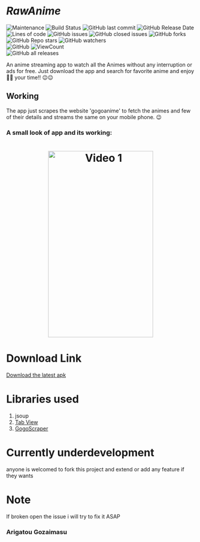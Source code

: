 # *RawAnime*

 ![Maintenance](https://img.shields.io/badge/Maintained%3F-No-red.svg) 
 ![Build Status](https://travis-ci.org/joemccann/dillinger.svg?branch=master) 
 ![GitHub last commit](https://img.shields.io/github/last-commit/rawkush/rawanime?style=plastic)
 ![GitHub Release Date](https://img.shields.io/github/release-date/rawkush/rawanime?style=plastic) 
 ![Lines of code](https://img.shields.io/tokei/lines/github/rawkush/rawanime?style=plastic) 
   ![GitHub issues](https://img.shields.io/github/issues/rawkush/rawanime?style=plastic) 
   ![GitHub closed issues](https://img.shields.io/github/issues-closed/rawkush/rawanime?style=plastic) 
   ![GitHub forks](https://img.shields.io/github/forks/rawkush/rawanime?style=social)
   ![GitHub Repo stars](https://img.shields.io/github/stars/rawkush/rawanime?style=social)
   ![GitHub watchers](https://img.shields.io/github/watchers/rawkush/rawanime?style=social) <br/> 
   ![GitHub](https://img.shields.io/github/license/rawkush/rawanime?style=plastic) 
![ViewCount](https://views.whatilearened.today/views/github/rawkush/rawanime.svg) <br/>
      ![GitHub all releases](https://img.shields.io/github/downloads/rawkush/rawanime/total?style=plastic) 

An anime streaming app to watch all the Animes without any interruption or ads for free.
Just download the app and search for favorite anime and enjoy🎉🎉 your time!! 😉😉



## Working 
The app just scrapes the website 'gogoanime' to fetch the animes and few of their details and streams the same on your mobile phone. 😉


### A small look of app and its working:
<h1 align="center">
<img src="/.github/ezgif.com-video-to-gif(1).gif" width="280" height="498" alt="Video 1"/>

</h1>

# Download Link 
<a href="https://github.com/Rawkush/RawAnime/releases/download/1.0.1/RawAnime.apk"> Download the latest apk</a>


# Libraries used
<ol>
<li>jsoup </li>   
<li><a href="https://github.com/Rawkush/TabViewLib">Tab View</a>  </li>
<li><a href="https://github.com/Rawkush/GogoScraper">GogoScraper</a></li>
</ol>

# Currently underdevelopment 
anyone is welcomed to fork this project and extend or add any feature if they wants

# Note
If broken open the issue i will try to fix it ASAP

### Arigatou Gozaimasu

